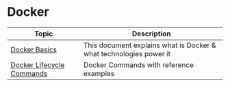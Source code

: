 # Docker

| Topic                    | Description                                                                    |
|--------------------------|--------------------------------------------------------------------------------|
| [Docker Basics](./Docker.md)          | This document explains what is Docker & what technologies power it  |
| [Docker Lifecycle Commands](./DockerLifecycleCommands.md) | Docker Commands with reference examples  |
